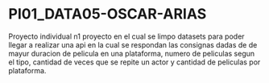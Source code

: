 # PI01_DATA05-OSCAR-ARIAS
Proyecto individual n1
proyecto en el cual se limpo datasets para poder llegar a realizar una api en la cual se respondan las consignas dadas de de mayur duracion de pelicula en una plataforma, numero de peliculas segun el tipo, cantidad de veces que se repite un actor y cantidad de peliculas por plataforma.

